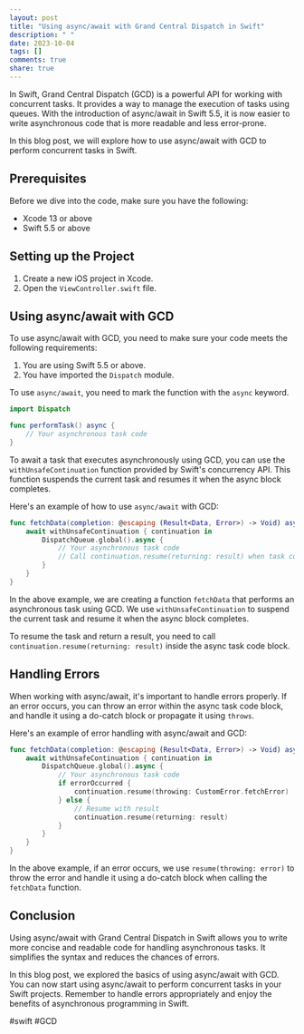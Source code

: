 ```yaml
---
layout: post
title: "Using async/await with Grand Central Dispatch in Swift"
description: " "
date: 2023-10-04
tags: []
comments: true
share: true
---
```


In Swift, Grand Central Dispatch (GCD) is a powerful API for working with concurrent tasks. It provides a way to manage the execution of tasks using queues. With the introduction of async/await in Swift 5.5, it is now easier to write asynchronous code that is more readable and less error-prone.

In this blog post, we will explore how to use async/await with GCD to perform concurrent tasks in Swift.

## Prerequisites

Before we dive into the code, make sure you have the following:

- Xcode 13 or above
- Swift 5.5 or above

## Setting up the Project

1. Create a new iOS project in Xcode.
2. Open the `ViewController.swift` file.

## Using async/await with GCD

To use async/await with GCD, you need to make sure your code meets the following requirements:

1. You are using Swift 5.5 or above.
2. You have imported the `Dispatch` module.

To use `async/await`, you need to mark the function with the `async` keyword. 

```swift
import Dispatch

func performTask() async {
    // Your asynchronous task code
}
```

To await a task that executes asynchronously using GCD, you can use the `withUnsafeContinuation` function provided by Swift's concurrency API. This function suspends the current task and resumes it when the async block completes.

Here's an example of how to use `async/await` with GCD:

```swift
func fetchData(completion: @escaping (Result<Data, Error>) -> Void) async {
    await withUnsafeContinuation { continuation in
        DispatchQueue.global().async {
            // Your asynchronous task code
            // Call continuation.resume(returning: result) when task completes
        }
    }
}
```

In the above example, we are creating a function `fetchData` that performs an asynchronous task using GCD. We use `withUnsafeContinuation` to suspend the current task and resume it when the async block completes.

To resume the task and return a result, you need to call `continuation.resume(returning: result)` inside the async task code block.

## Handling Errors

When working with async/await, it's important to handle errors properly. If an error occurs, you can throw an error within the async task code block, and handle it using a do-catch block or propagate it using `throws`.

Here's an example of error handling with async/await and GCD:

```swift
func fetchData(completion: @escaping (Result<Data, Error>) -> Void) async throws {
    await withUnsafeContinuation { continuation in
        DispatchQueue.global().async {
            // Your asynchronous task code
            if errorOccurred {
                continuation.resume(throwing: CustomError.fetchError)
            } else {
                // Resume with result
                continuation.resume(returning: result)
            }
        }
    }
}
```

In the above example, if an error occurs, we use `resume(throwing: error)` to throw the error and handle it using a do-catch block when calling the `fetchData` function.

## Conclusion

Using async/await with Grand Central Dispatch in Swift allows you to write more concise and readable code for handling asynchronous tasks. It simplifies the syntax and reduces the chances of errors.

In this blog post, we explored the basics of using async/await with GCD. You can now start using async/await to perform concurrent tasks in your Swift projects. Remember to handle errors appropriately and enjoy the benefits of asynchronous programming in Swift.

#swift #GCD